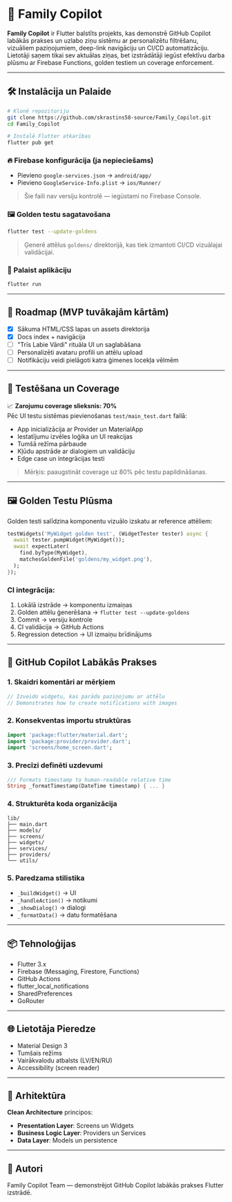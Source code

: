 

# 🧭 Family Copilot

**Family Copilot** ir Flutter balstīts projekts, kas demonstrē GitHub Copilot labākās prakses un uzlabo ziņu sistēmu ar personalizētu filtrēšanu, vizuāliem paziņojumiem, deep-link navigāciju un CI/CD automatizāciju. Lietotāji saņem tikai sev aktuālas ziņas, bet izstrādātāji iegūst efektīvu darba plūsmu ar Firebase Functions, golden testiem un coverage enforcement.

---

## 🛠️ Instalācija un Palaide

```bash
# Klonē repozitoriju
git clone https://github.com/skrastins58-source/Family_Copilot.git
cd Family_Copilot

# Instalē Flutter atkarības
flutter pub get
```

### 🔥 Firebase konfigurācija (ja nepieciešams)

- Pievieno `google-services.json` → `android/app/`
- Pievieno `GoogleService-Info.plist` → `ios/Runner/`

> Šie faili nav versiju kontrolē — iegūstami no Firebase Console.

### 🖼️ Golden testu sagatavošana

```bash
flutter test --update-goldens
```

> Ģenerē attēlus `goldens/` direktorijā, kas tiek izmantoti CI/CD vizuālajai validācijai.

### 🚀 Palaist aplikāciju

```bash
flutter run
```

---

## 🚧 Roadmap (MVP tuvākajām kārtām)

- [x] Sākuma HTML/CSS lapas un assets direktorija
- [x] Docs index + navigācija
- [ ] "Trīs Labie Vārdi" rituāla UI un saglabāšana
- [ ] Personalizēti avataru profili un attēlu upload
- [ ] Notifikāciju veidi pielāgoti katra ģimenes locekļa vēlmēm

---

## 🧪 Testēšana un Coverage

📈 **Zarojumu coverage slieksnis: 70%**  
Pēc UI testu sistēmas pievienošanas `test/main_test.dart` failā:

- App inicializācija ar Provider un MaterialApp
- Iestatījumu izvēles loģika un UI reakcijas
- Tumšā režīma pārbaude
- Kļūdu apstrāde ar dialogiem un validāciju
- Edge case un integrācijas testi

> Mērķis: paaugstināt coverage uz 80% pēc testu papildināšanas.

---

## 🖼️ Golden Testu Plūsma

Golden testi salīdzina komponentu vizuālo izskatu ar reference attēliem:

```dart
testWidgets('MyWidget golden test', (WidgetTester tester) async {
  await tester.pumpWidget(MyWidget());
  await expectLater(
    find.byType(MyWidget),
    matchesGoldenFile('goldens/my_widget.png'),
  );
});
```

### CI integrācija:

1. Lokālā izstrāde → komponentu izmaiņas  
2. Golden attēlu ģenerēšana → `flutter test --update-goldens`  
3. Commit → versiju kontrole  
4. CI validācija → GitHub Actions  
5. Regression detection → UI izmaiņu brīdinājums

---

## 🤖 GitHub Copilot Labākās Prakses

### 1. Skaidri komentāri ar mērķiem

```dart
// Izveido widgetu, kas parāda paziņojumu ar attēlu
// Demonstrates how to create notifications with images
```

### 2. Konsekventas importu struktūras

```dart
import 'package:flutter/material.dart';
import 'package:provider/provider.dart';
import 'screens/home_screen.dart';
```

### 3. Precīzi definēti uzdevumi

```dart
/// Formats timestamp to human-readable relative time
String _formatTimestamp(DateTime timestamp) { ... }
```

### 4. Strukturēta koda organizācija

```
lib/
├── main.dart
├── models/
├── screens/
├── widgets/
├── services/
├── providers/
└── utils/
```

### 5. Paredzama stilistika

- `_buildWidget()` → UI
- `_handleAction()` → notikumi
- `_showDialog()` → dialogi
- `_formatData()` → datu formatēšana

---

## 📦 Tehnoloģijas

- Flutter 3.x
- Firebase (Messaging, Firestore, Functions)
- GitHub Actions
- flutter_local_notifications
- SharedPreferences
- GoRouter

---

## 🌐 Lietotāja Pieredze

- Material Design 3
- Tumšais režīms
- Vairākvalodu atbalsts (LV/EN/RU)
- Accessibility (screen reader)

---

## 🧠 Arhitektūra

**Clean Architecture** principos:

- **Presentation Layer**: Screens un Widgets  
- **Business Logic Layer**: Providers un Services  
- **Data Layer**: Models un persistence

---

## 👥 Autori

Family Copilot Team — demonstrējot GitHub Copilot labākās prakses Flutter izstrādē.
```

